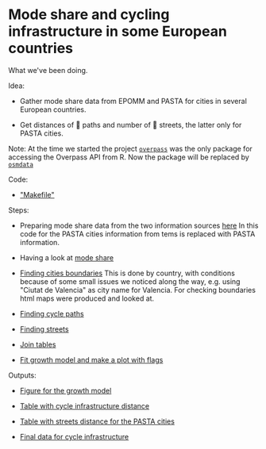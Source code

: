 Mode share and cycling infrastructure in some European countries
================================================================

What we've been doing.

Idea:

-   Gather mode share data from EPOMM and PASTA for cities in several European countries.

-   Get distances of :bicyclist: paths and number of :car: streets, the latter only for PASTA cities.

Note: At the time we started the project [`overpass`](https://github.com/hrbrmstr/overpass) was the only package for accessing the Overpass API from R. Now the package will be replaced by [`osmdata`](https://github.com/osmdatar/osmdata)

Code:

-  ["Makefile"](makefile.R)


Steps:

-   Preparing mode share data from the two information sources [here](code/data_preparation.R) In this code for the PASTA cities information from tems is replaced with PASTA information.

-   Having a look at [mode share](code/data_exploration.R)

-   [Finding cities boundaries](code/add_boundaries.R) This is done by country, with conditions because of some small issues we noticed along the way, e.g. using "Ciutat de Valencia" as city name for Valencia. For checking boundaries html maps were produced and looked at.

-   [Finding cycle paths](code/make_overpass_queries.R)

-   [Finding streets](code/make_overpass_streets_queries.R)

-   [Join tables](code/bind_tables.R)

-   [Fit growth model and make a plot with flags](code/natalie_growthmodel.R)

Outputs:

- [Figure for the growth model](figures/kitschflags.png)

- [Table with cycle infrastructure distance](tadaaa.csv)

- [Table with streets distance for the PASTA cities](tadaaa_streets.csv)

- [Final data for cycle infrastructure](data/finaldata.csv)